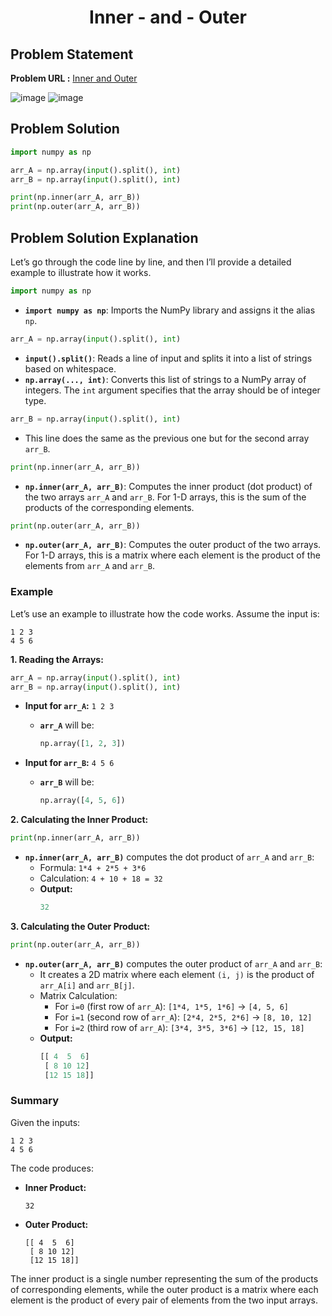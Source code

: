 <h1 align='center'>Inner - and - Outer</h1>

## Problem Statement

**Problem URL :** [Inner and Outer](https://www.hackerrank.com/challenges/np-inner-and-outer/problem?isFullScreen=true)

![image](https://github.com/user-attachments/assets/3d1748eb-687d-4913-a971-a45fe25b0529)
![image](https://github.com/user-attachments/assets/d06e0c5f-26a8-4d10-b493-52ecd0e80c46)

## Problem Solution
```py
import numpy as np

arr_A = np.array(input().split(), int)
arr_B = np.array(input().split(), int)

print(np.inner(arr_A, arr_B))
print(np.outer(arr_A, arr_B))
```

## Problem Solution Explanation

Let’s go through the code line by line, and then I’ll provide a detailed example to illustrate how it works.

```python
import numpy as np
```
- **`import numpy as np`**: Imports the NumPy library and assigns it the alias `np`.

```python
arr_A = np.array(input().split(), int)
```
- **`input().split()`**: Reads a line of input and splits it into a list of strings based on whitespace.
- **`np.array(..., int)`**: Converts this list of strings to a NumPy array of integers. The `int` argument specifies that the array should be of integer type.

```python
arr_B = np.array(input().split(), int)
```
- This line does the same as the previous one but for the second array `arr_B`.

```python
print(np.inner(arr_A, arr_B))
```
- **`np.inner(arr_A, arr_B)`**: Computes the inner product (dot product) of the two arrays `arr_A` and `arr_B`. For 1-D arrays, this is the sum of the products of the corresponding elements.

```python
print(np.outer(arr_A, arr_B))
```
- **`np.outer(arr_A, arr_B)`**: Computes the outer product of the two arrays. For 1-D arrays, this is a matrix where each element is the product of the elements from `arr_A` and `arr_B`.

### Example

Let’s use an example to illustrate how the code works. Assume the input is:

```
1 2 3
4 5 6
```

**1. Reading the Arrays:**

```python
arr_A = np.array(input().split(), int)
arr_B = np.array(input().split(), int)
```

- **Input for `arr_A`:** `1 2 3`
  - **`arr_A`** will be:
    ```python
    np.array([1, 2, 3])
    ```

- **Input for `arr_B`:** `4 5 6`
  - **`arr_B`** will be:
    ```python
    np.array([4, 5, 6])
    ```

**2. Calculating the Inner Product:**

```python
print(np.inner(arr_A, arr_B))
```

- **`np.inner(arr_A, arr_B)`** computes the dot product of `arr_A` and `arr_B`:
  - Formula: `1*4 + 2*5 + 3*6`
  - Calculation: `4 + 10 + 18 = 32`
  - **Output:**
    ```python
    32
    ```

**3. Calculating the Outer Product:**

```python
print(np.outer(arr_A, arr_B))
```

- **`np.outer(arr_A, arr_B)`** computes the outer product of `arr_A` and `arr_B`:
  - It creates a 2D matrix where each element `(i, j)` is the product of `arr_A[i]` and `arr_B[j]`.
  - Matrix Calculation:
    - For `i=0` (first row of `arr_A`): `[1*4, 1*5, 1*6]` -> `[4, 5, 6]`
    - For `i=1` (second row of `arr_A`): `[2*4, 2*5, 2*6]` -> `[8, 10, 12]`
    - For `i=2` (third row of `arr_A`): `[3*4, 3*5, 3*6]` -> `[12, 15, 18]`
  - **Output:**
    ```python
    [[ 4  5  6]
     [ 8 10 12]
     [12 15 18]]
    ```

### Summary

Given the inputs:

```
1 2 3
4 5 6
```

The code produces:

- **Inner Product:**
  ```
  32
  ```

- **Outer Product:**
  ```
  [[ 4  5  6]
   [ 8 10 12]
   [12 15 18]]
  ```

The inner product is a single number representing the sum of the products of corresponding elements, while the outer product is a matrix where each element is the product of every pair of elements from the two input arrays.
